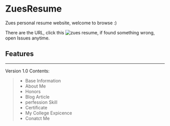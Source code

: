 # ZuesResume
Zues personal resume website, welcome to browse :)

There are the URL, click this ![zues resume](http://resume.zuesblog.xyz/ZuesResume/), if found something wrong, open Issues anytime.

## Features
---
Version 1.0
Contents:
> * Base Information
> * About Me
> * Honors
> * Blog Article
> * perfession Skill
> * Certificate
> * My College Expicence
> * Conatct Me



